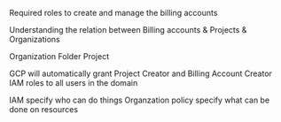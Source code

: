 Required roles to create and manage the billing accounts 

Understanding the relation between Billing accounts & Projects & Organizations




Organization
Folder
Project


GCP will automatically grant Project Creator and Billing Account Creator IAM roles to all users in the domain



IAM specify who can do things
Organzation policy specify what can be done on resources

